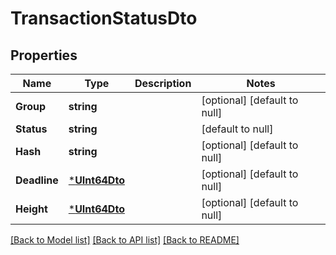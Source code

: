 # TransactionStatusDto

## Properties
Name | Type | Description | Notes
------------ | ------------- | ------------- | -------------
**Group** | **string** |  | [optional] [default to null]
**Status** | **string** |  | [default to null]
**Hash** | **string** |  | [optional] [default to null]
**Deadline** | [***UInt64Dto**](UInt64DTO.md) |  | [optional] [default to null]
**Height** | [***UInt64Dto**](UInt64DTO.md) |  | [optional] [default to null]

[[Back to Model list]](../README.md#documentation-for-models) [[Back to API list]](../README.md#documentation-for-api-endpoints) [[Back to README]](../README.md)


